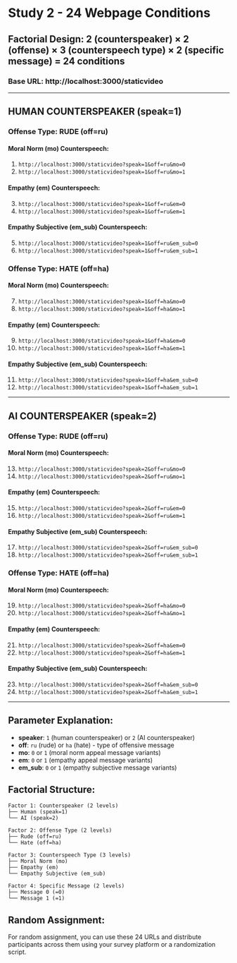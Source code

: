 # Study 2 - 24 Webpage Conditions

## Factorial Design: 2 (counterspeaker) × 2 (offense) × 3 (counterspeech type) × 2 (specific message) = 24 conditions

### Base URL: http://localhost:3000/staticvideo

---

## **HUMAN COUNTERSPEAKER (speak=1)**

### **Offense Type: RUDE** (off=ru)

#### **Moral Norm (mo) Counterspeech:**
1. `http://localhost:3000/staticvideo?speak=1&off=ru&mo=0`
2. `http://localhost:3000/staticvideo?speak=1&off=ru&mo=1`

#### **Empathy (em) Counterspeech:**
3. `http://localhost:3000/staticvideo?speak=1&off=ru&em=0`
4. `http://localhost:3000/staticvideo?speak=1&off=ru&em=1`

#### **Empathy Subjective (em_sub) Counterspeech:**
5. `http://localhost:3000/staticvideo?speak=1&off=ru&em_sub=0`
6. `http://localhost:3000/staticvideo?speak=1&off=ru&em_sub=1`

### **Offense Type: HATE** (off=ha)

#### **Moral Norm (mo) Counterspeech:**
7. `http://localhost:3000/staticvideo?speak=1&off=ha&mo=0`
8. `http://localhost:3000/staticvideo?speak=1&off=ha&mo=1`

#### **Empathy (em) Counterspeech:**
9. `http://localhost:3000/staticvideo?speak=1&off=ha&em=0`
10. `http://localhost:3000/staticvideo?speak=1&off=ha&em=1`

#### **Empathy Subjective (em_sub) Counterspeech:**
11. `http://localhost:3000/staticvideo?speak=1&off=ha&em_sub=0`
12. `http://localhost:3000/staticvideo?speak=1&off=ha&em_sub=1`

---

## **AI COUNTERSPEAKER (speak=2)**

### **Offense Type: RUDE** (off=ru)

#### **Moral Norm (mo) Counterspeech:**
13. `http://localhost:3000/staticvideo?speak=2&off=ru&mo=0`
14. `http://localhost:3000/staticvideo?speak=2&off=ru&mo=1`

#### **Empathy (em) Counterspeech:**
15. `http://localhost:3000/staticvideo?speak=2&off=ru&em=0`
16. `http://localhost:3000/staticvideo?speak=2&off=ru&em=1`

#### **Empathy Subjective (em_sub) Counterspeech:**
17. `http://localhost:3000/staticvideo?speak=2&off=ru&em_sub=0`
18. `http://localhost:3000/staticvideo?speak=2&off=ru&em_sub=1`

### **Offense Type: HATE** (off=ha)

#### **Moral Norm (mo) Counterspeech:**
19. `http://localhost:3000/staticvideo?speak=2&off=ha&mo=0`
20. `http://localhost:3000/staticvideo?speak=2&off=ha&mo=1`

#### **Empathy (em) Counterspeech:**
21. `http://localhost:3000/staticvideo?speak=2&off=ha&em=0`
22. `http://localhost:3000/staticvideo?speak=2&off=ha&em=1`

#### **Empathy Subjective (em_sub) Counterspeech:**
23. `http://localhost:3000/staticvideo?speak=2&off=ha&em_sub=0`
24. `http://localhost:3000/staticvideo?speak=2&off=ha&em_sub=1`

---

## **Parameter Explanation:**
- **speaker**: `1` (human counterspeaker) or `2` (AI counterspeaker)
- **off**: `ru` (rude) or `ha` (hate) - type of offensive message
- **mo**: `0` or `1` (moral norm appeal message variants)
- **em**: `0` or `1` (empathy appeal message variants)
- **em_sub**: `0` or `1` (empathy subjective message variants)

## **Factorial Structure:**
```
Factor 1: Counterspeaker (2 levels)
├── Human (speak=1)
└── AI (speak=2)

Factor 2: Offense Type (2 levels)
├── Rude (off=ru)
└── Hate (off=ha)

Factor 3: Counterspeech Type (3 levels)
├── Moral Norm (mo)
├── Empathy (em)
└── Empathy Subjective (em_sub)

Factor 4: Specific Message (2 levels)
├── Message 0 (=0)
└── Message 1 (=1)
```

## **Random Assignment:**
For random assignment, you can use these 24 URLs and distribute participants across them using your survey platform or a randomization script.
